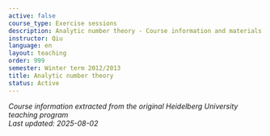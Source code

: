 ```yaml
---
active: false
course_type: Exercise sessions
description: Analytic number theory - Course information and materials.
instructor: Qiu
language: en
layout: teaching
order: 999
semester: Winter term 2012/2013
title: Analytic number theory
status: Active
---
```



*Course information extracted from the original Heidelberg University teaching program*  
*Last updated: 2025-08-02*